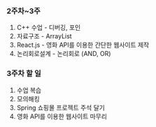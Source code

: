 ### 2주차~3주

1. C++ 수업 - 디버깅, 포인
2. 자료구조 - ArrayList
3. React.js - 영화 API를 이용한 간단한 웹사이트 제작
4. 논리회로설계 - 논리회로 (AND, OR)

### 3주차 할 일
1. 수업 복습
2. 모의해킹
3. Spring 쇼핑몰 프로젝트 주석 달기
4. 영화 API를 이용한 웹사이트 마무리
